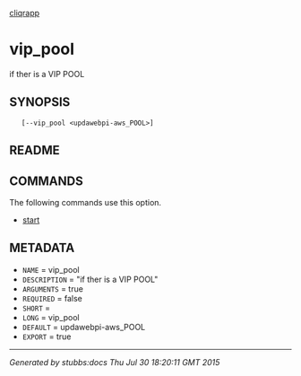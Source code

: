 [cliqrapp](../../index.html)

# vip_pool

if ther is a VIP POOL

## SYNOPSIS

       [--vip_pool <updawebpi-aws_POOL>]

## README



## COMMANDS

The following commands use this option.

* [start](../../commands/start/index.html)

## METADATA

* `NAME` = vip_pool
* `DESCRIPTION` = "if ther is a VIP POOL"
* `ARGUMENTS` = true
* `REQUIRED` = false
* `SHORT` = 
* `LONG` = vip_pool
* `DEFAULT` = updawebpi-aws_POOL
* `EXPORT` = true

----

*Generated by stubbs:docs Thu Jul 30 18:20:11 GMT 2015*

